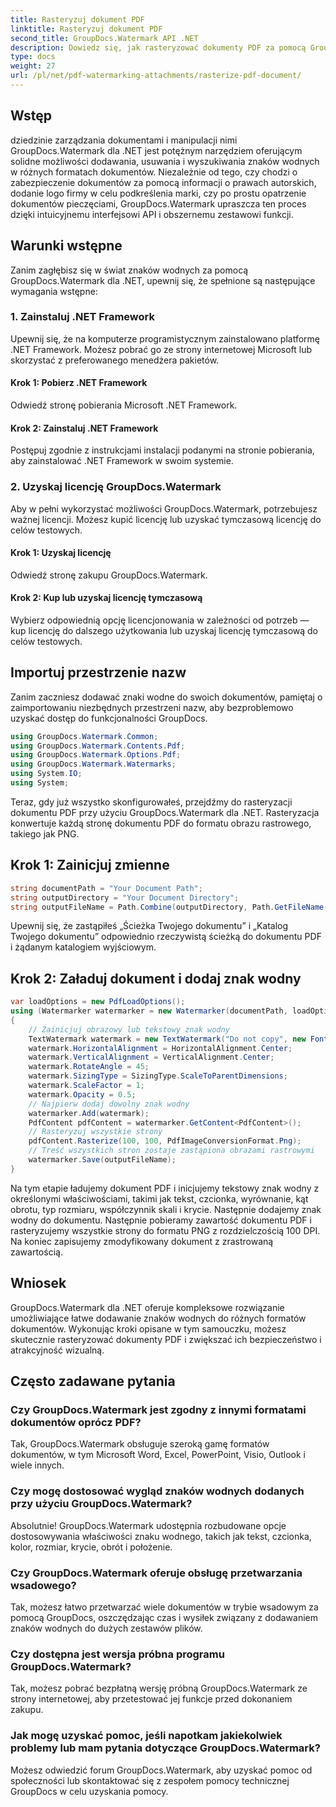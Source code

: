 ```yaml
---
title: Rasteryzuj dokument PDF
linktitle: Rasteryzuj dokument PDF
second_title: GroupDocs.Watermark API .NET
description: Dowiedz się, jak rasteryzować dokumenty PDF za pomocą GroupDocs.Watermark dla .NET. Bez wysiłku zwiększ bezpieczeństwo dokumentów i atrakcyjność wizualną.
type: docs
weight: 27
url: /pl/net/pdf-watermarking-attachments/rasterize-pdf-document/
---
```

## Wstęp
dziedzinie zarządzania dokumentami i manipulacji nimi GroupDocs.Watermark dla .NET jest potężnym narzędziem oferującym solidne możliwości dodawania, usuwania i wyszukiwania znaków wodnych w różnych formatach dokumentów. Niezależnie od tego, czy chodzi o zabezpieczenie dokumentów za pomocą informacji o prawach autorskich, dodanie logo firmy w celu podkreślenia marki, czy po prostu opatrzenie dokumentów pieczęciami, GroupDocs.Watermark upraszcza ten proces dzięki intuicyjnemu interfejsowi API i obszernemu zestawowi funkcji.
## Warunki wstępne
Zanim zagłębisz się w świat znaków wodnych za pomocą GroupDocs.Watermark dla .NET, upewnij się, że spełnione są następujące wymagania wstępne:
### 1. Zainstaluj .NET Framework
Upewnij się, że na komputerze programistycznym zainstalowano platformę .NET Framework. Możesz pobrać go ze strony internetowej Microsoft lub skorzystać z preferowanego menedżera pakietów.
#### Krok 1: Pobierz .NET Framework
Odwiedź stronę pobierania Microsoft .NET Framework.
#### Krok 2: Zainstaluj .NET Framework
Postępuj zgodnie z instrukcjami instalacji podanymi na stronie pobierania, aby zainstalować .NET Framework w swoim systemie.
### 2. Uzyskaj licencję GroupDocs.Watermark
Aby w pełni wykorzystać możliwości GroupDocs.Watermark, potrzebujesz ważnej licencji. Możesz kupić licencję lub uzyskać tymczasową licencję do celów testowych.
#### Krok 1: Uzyskaj licencję
Odwiedź stronę zakupu GroupDocs.Watermark.
#### Krok 2: Kup lub uzyskaj licencję tymczasową
Wybierz odpowiednią opcję licencjonowania w zależności od potrzeb — kup licencję do dalszego użytkowania lub uzyskaj licencję tymczasową do celów testowych.

## Importuj przestrzenie nazw
Zanim zaczniesz dodawać znaki wodne do swoich dokumentów, pamiętaj o zaimportowaniu niezbędnych przestrzeni nazw, aby bezproblemowo uzyskać dostęp do funkcjonalności GroupDocs.
```csharp
using GroupDocs.Watermark.Common;
using GroupDocs.Watermark.Contents.Pdf;
using GroupDocs.Watermark.Options.Pdf;
using GroupDocs.Watermark.Watermarks;
using System.IO;
using System;
```

Teraz, gdy już wszystko skonfigurowałeś, przejdźmy do rasteryzacji dokumentu PDF przy użyciu GroupDocs.Watermark dla .NET. Rasteryzacja konwertuje każdą stronę dokumentu PDF do formatu obrazu rastrowego, takiego jak PNG.
## Krok 1: Zainicjuj zmienne
```csharp
string documentPath = "Your Document Path";
string outputDirectory = "Your Document Directory";
string outputFileName = Path.Combine(outputDirectory, Path.GetFileName(documentPath));
```
Upewnij się, że zastąpiłeś „Ścieżka Twojego dokumentu” i „Katalog Twojego dokumentu” odpowiednio rzeczywistą ścieżką do dokumentu PDF i żądanym katalogiem wyjściowym.
## Krok 2: Załaduj dokument i dodaj znak wodny
```csharp
var loadOptions = new PdfLoadOptions();
using (Watermarker watermarker = new Watermarker(documentPath, loadOptions))
{
    // Zainicjuj obrazowy lub tekstowy znak wodny
    TextWatermark watermark = new TextWatermark("Do not copy", new Font("Arial", 8));
    watermark.HorizontalAlignment = HorizontalAlignment.Center;
    watermark.VerticalAlignment = VerticalAlignment.Center;
    watermark.RotateAngle = 45;
    watermark.SizingType = SizingType.ScaleToParentDimensions;
    watermark.ScaleFactor = 1;
    watermark.Opacity = 0.5;
    // Najpierw dodaj dowolny znak wodny
    watermarker.Add(watermark);
    PdfContent pdfContent = watermarker.GetContent<PdfContent>();
    // Rasteryzuj wszystkie strony
    pdfContent.Rasterize(100, 100, PdfImageConversionFormat.Png);
    // Treść wszystkich stron zostaje zastąpiona obrazami rastrowymi
    watermarker.Save(outputFileName);
}
```
Na tym etapie ładujemy dokument PDF i inicjujemy tekstowy znak wodny z określonymi właściwościami, takimi jak tekst, czcionka, wyrównanie, kąt obrotu, typ rozmiaru, współczynnik skali i krycie. Następnie dodajemy znak wodny do dokumentu. Następnie pobieramy zawartość dokumentu PDF i rasteryzujemy wszystkie strony do formatu PNG z rozdzielczością 100 DPI. Na koniec zapisujemy zmodyfikowany dokument z zrastrowaną zawartością.

## Wniosek
GroupDocs.Watermark dla .NET oferuje kompleksowe rozwiązanie umożliwiające łatwe dodawanie znaków wodnych do różnych formatów dokumentów. Wykonując kroki opisane w tym samouczku, możesz skutecznie rasteryzować dokumenty PDF i zwiększać ich bezpieczeństwo i atrakcyjność wizualną.
## Często zadawane pytania
### Czy GroupDocs.Watermark jest zgodny z innymi formatami dokumentów oprócz PDF?
Tak, GroupDocs.Watermark obsługuje szeroką gamę formatów dokumentów, w tym Microsoft Word, Excel, PowerPoint, Visio, Outlook i wiele innych.
### Czy mogę dostosować wygląd znaków wodnych dodanych przy użyciu GroupDocs.Watermark?
Absolutnie! GroupDocs.Watermark udostępnia rozbudowane opcje dostosowywania właściwości znaku wodnego, takich jak tekst, czcionka, kolor, rozmiar, krycie, obrót i położenie.
### Czy GroupDocs.Watermark oferuje obsługę przetwarzania wsadowego?
Tak, możesz łatwo przetwarzać wiele dokumentów w trybie wsadowym za pomocą GroupDocs, oszczędzając czas i wysiłek związany z dodawaniem znaków wodnych do dużych zestawów plików.
### Czy dostępna jest wersja próbna programu GroupDocs.Watermark?
Tak, możesz pobrać bezpłatną wersję próbną GroupDocs.Watermark ze strony internetowej, aby przetestować jej funkcje przed dokonaniem zakupu.
### Jak mogę uzyskać pomoc, jeśli napotkam jakiekolwiek problemy lub mam pytania dotyczące GroupDocs.Watermark?
Możesz odwiedzić forum GroupDocs.Watermark, aby uzyskać pomoc od społeczności lub skontaktować się z zespołem pomocy technicznej GroupDocs w celu uzyskania pomocy.
